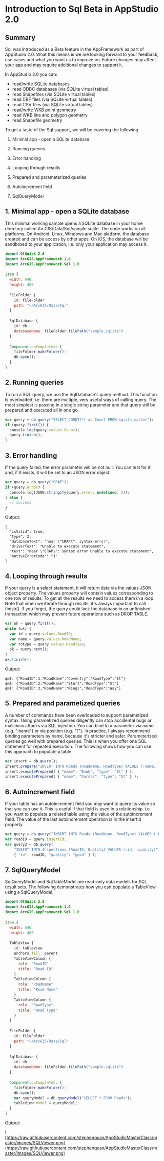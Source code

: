 # Introduction to Sql Beta in AppStudio 2.0

## Summary

Sql was introduced as a Beta feature in the AppFramework as part of AppStudio 2.0. What this means is we are looking forward to your feedback, use cases and what you want us to improve on. Future changes may affect your app and may require additional changes to support it.

In AppStudio 2.0 you can:
 - read/write SQLite databases
 - read ODBC databases (via SQLite virtual tables)
 - read Shapefiles (via SQLite virtual tables)
 - read DBF files (via SQLite virtual tables)
 - read CSV files (via SQLite virtual tables)
 - read/write WKB point geometry
 - read WKB line and polygon geometry
 - read Shapefile geometry

To get a taste of the Sql support, we will be covering the following.

1. Minimal app - open a SQLite database

2. Running queries

3. Error handling

4. Looping through results

5. Prepared and parameterized queries

6. Autoincrement field

7. SqlQueryModel

## 1. Minimal app - open a SQLite database

This minimal working sample opens a SQLite database in your home directory called ArcGIS/Data/Sql/sample.sqlite. The code works on all platforms. On Android, Linux, Windows and Mac platform, the database created and can be access by other apps. On iOS, the database will be sandboxed to your application, i.e. only your application may access it.

```qml
import QtQuick 2.8
import ArcGIS.AppFramework 1.0
import ArcGIS.AppFramework.Sql 1.0

Item {
  width: 640
  height: 480

  FileFolder {
    id: fileFolder
    path: "~/ArcGIS/Data/Sql"
  }

  SqlDatabase {
    id: db
    databaseName: fileFolder.filePath("sample.sqlite")
  }

  Component.onCompleted: {
    fileFolder.makeFolder();
    db.open();
  }
}
```

## 2. Running queries

To run a SQL query, we use the SqlDatabase's query method. This function is overloaded, i.e. there are multiple, very useful ways of calling query. The most simplest is passing in a single string parameter and that query will be prepared and executed all in one go.

```qml
var query = db.query("SELECT COUNT(*) as Count FROM sqlite_master");
if (query.first()) {
  console.log(query.values.Count);
  query.finish();
}
```

## 3. Error handling

If the query failed, the error parameter will be not null. You can test for it, and, if it exists, it will be set to an JSON error object.

```qml
var query = db.query("CRAP");
if (query.error) {
  console.log(JSON.stringify(query.error, undefined, 2));
} else {
  // success
}
```

Output:

```
{
  "isValid": true,
  "type": 2,
  "databaseText": "near \"CRAP\": syntax error",
  "driverText": "Unable to execute statement",
  "text": "near \"CRAP\": syntax error Unable to execute statement",
  "nativeErrorCode": "1"
}
```

## 4. Looping through results

If your query is a select statement, it will return data via the values JSON object property. The values property will contain values corresponding to one row of results. To get all the results we need to access them in a loop. Note that when we iterate through results, it's always important to call finish(). If you forget, the query could lock the database in an unfinished transaction which may prevent future operations such as DROP TABLE.

```qml
var ok = query.first();
while (ok) {
  var id = query.values.RoadID;
  var name = query.values.RoadName;
  var rdtype = query.values.RoadType;
  ok = query.next();
}
ok.finish();
```

Output:

```
qml: {"RoadID":1,"RoadName":"Coventry","RoadType":"St"}
qml: {"RoadID":2,"RoadName":"Sturt","RoadType":"St"}
qml: {"RoadID":3,"RoadName":"Kings","RoadType":"Way"}
```

## 5. Prepared and parametized queries

A number of commands have been overloaded to support parametized syntax. Using parametized queries diligently can stop accidental bugs or malicious attacks via SQL injection. You can bind to a parameter via name (e.g. ":name") or via position (e.g. "?"). In practice, I always recommend binding parameters by name, because it's stricter and safer. Parameterized queries go well with prepared queries. This is when you offer one SQL statement for repeated execution. The following shows how you can use this approach to populate a table.

```qml
var insert = db.query();
insert.prepare("INSERT INTO Roads (RoadName, RoadType) VALUES (:name, :type)");
insert.executePrepared( { "name": "Bank", "type": "St" } );
insert.executePrepared( { "name": "Dorcas", "type": "St" } );
```

## 6. Autoincrement field

If your table has an autoincrement field you may want to query its value so that you can use it. This is useful if that field is used in a relationship. i.e. you want to populate a related table using the value of the autoincrement field. The value of the last autoincrement operation is in the insertId property.

```qml
var query = db.query("INSERT INTO Roads (RoadName, RoadType) VALUES ('Park', 'St')");
var roadID = query.insertId;
var query2 = db.query(
    "INSERT INTO Inspections (RoadID, Quality) VALUES (:id, :quality)",
    { "id": roadID, "quality": "good" } );
```

## 7. SqlQueryModel

SqlQueryModel and SqlTableModel are read-only data models for SQL result sets. The following demonstrates how you can populate a TableView using a SqlQueryModel.

```qml
import QtQuick 2.8
import ArcGIS.AppFramework 1.0
import ArcGIS.AppFramework.Sql 1.0

Item {
  width: 640
  height: 480

  TableView {
    id: tableView
    anchors.fill: parent
    TableViewColumn {
      role: "RoadID"
      title: "Road ID"
    }
    TableViewColumn {
      role: "RoadName"
      title: "Road Name"
    }
    TableViewColumn {
      role: "RoadType"
      title: "Road Type"
    }
  }

  FileFolder {
    id: fileFolder
    path: "~/ArcGIS/Data/Sql"
  }

  SqlDatabase {
    id: db
    databaseName: fileFolder.filePath("sample.sqlite")
  }

  Component.onCompleted: {
    fileFolder.makeFolder();
    db.open();
    var queryModel = db.queryModel("SELECT * FROM Roads");
    tableView.model = queryModel;
  }
}
```

Output:

![https://raw.githubusercontent.com/stephenquan/AppStudioMasterClass/master/images/SQLViewer.png](https://raw.githubusercontent.com/stephenquan/AppStudioMasterClass/master/images/SQLViewer.png)
